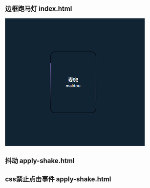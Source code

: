 ## 边框跑马灯 index.html

![跑马灯](./img//1669597497925.jpg)

## 抖动 apply-shake.html


## css禁止点击事件 apply-shake.html

